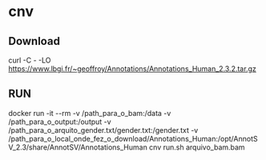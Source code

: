 # cnv

## Download
curl -C - -LO https://www.lbgi.fr/~geoffroy/Annotations/Annotations_Human_2.3.2.tar.gz

## RUN
docker run -it --rm -v /path_para_o_bam:/data  -v /path_para_o_output:/output -v /path_para_o_arquito_gender.txt/gender.txt:/gender.txt -v /path_para_o_local_onde_fez_o_download/Annotations_Human:/opt/AnnotSV_2.3/share/AnnotSV/Annotations_Human cnv run.sh arquivo_bam.bam
